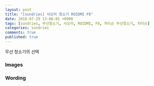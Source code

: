 ```yaml
---
layout: post
title: "[sundries] 샤오미 청소기 ROIDMI F8"
date: 2018-07-29 13:06:01 +0900
tags: [sundries, 무선청소기, 샤오미, ROIDMI, F8, 차이슨 무선청소기, 차이슨]
categories: sundries
comments: true
published: true
---
```

무선 청소기의 선택


### Images

### Wording


